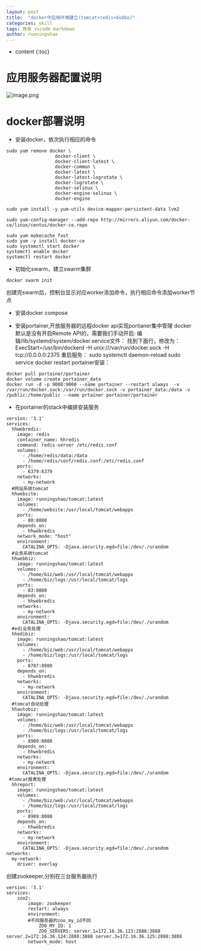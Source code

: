 ```yaml
---
layout: post
title:  "docker中应用环境建立(tomcat+redis+dubbo)"
categories: skill
tags: 效率 vscode markdown
author: runningshao
---
```


* content
{:toc}

# 应用服务器配置说明

![image.png](https://i.loli.net/2019/11/18/TPv8f4shLyrRDot.png)

# docker部署说明
*  安装docker，依次执行相应的命令
```
sudo yum remove docker \
                  docker-client \
                  docker-client-latest \
                  docker-common \
                  docker-latest \
                  docker-latest-logrotate \
                  docker-logrotate \
                  docker-selinux \
                  docker-engine-selinux \
                  docker-engine
```
```
sudo yum install -y yum-utils device-mapper-persistent-data lvm2
```
```
sudo yum-config-manager --add-repo http://mirrors.aliyun.com/docker-ce/linux/centos/docker-ce.repo
```
```
sudo yum makecache fast
sudo yum -y install docker-ce
sudo systemctl start docker
systemctl enable docker
systemctl restart docker
```
*  初始化swarm，建立swarm集群
```
docker swarm init
```
创建完swarm后，控制台显示对应worker添加命令，执行相应命令添加worker节点
*  安装docker compose

*  安装portainer,开放服务器的远程docker api实现portianer集中管理
docker默认是没有开启Remote API的，需要我们手动开启:
编辑/lib/systemd/system/docker.service文件：
找到下面行，修改为：
ExecStart=/usr/bin/dockerd -H unix:///var/run/docker.sock -H tcp://0.0.0.0:2375
重启服务：
sudo systemctl daemon-reload
sudo service docker restart
portainer安装：
```
docker pull portainer/portainer
docker volume create portainer_data
docker run -d -p 9000:9000 --name portainer --restart always  -v /var/run/docker.sock:/var/run/docker.sock -v portainer_data:/data -v /public:/home/public --name prtainer portainer/portainer
```
*  在portainer的stack中编排安装服务
```
version: '3.1'
services:
  hhwebredis:
    image: redis
    container_name: hhredis
    command: redis-server /etc/redis.conf
    volumes:
      - /home/redis/data:/data
      - /home/redis/conf/redis.conf:/etc/redis.conf
    ports:
      - 6379:6379 
    networks:
      - my-network
  #网站系统tomcat
  hhwebsite:
    image: runningshao/tomcat:latest
    volumes:
      - /home/website:/usr/local/tomcat/webapps
    ports:
      - 80:8080 
    depends_on:
      - hhwebredis
    network_mode: "host"
    environment:
      CATALINA_OPTS: -Djava.security.egd=file:/dev/./urandom
  #业务系统tomcat    
  hhwebbiz:
    image: runningshao/tomcat:latest
    volumes:
      - /home/biz/web:/usr/local/tomcat/webapps
      - /home/biz/logs:/usr/local/tomcat/logs
    ports:
      - 83:8080 
    depends_on:
      - hhwebredis
    networks:
      - my-network
    environment:
      CATALINA_OPTS: -Djava.security.egd=file:/dev/./urandom
  #edi业务处理    
  hhedibiz:
    image: runningshao/tomcat:latest
    volumes:
      - /home/biz/web:/usr/local/tomcat/webapps
      - /home/biz/logs:/usr/local/tomcat/logs
    ports:
      - 8787:8080 
    depends_on:
      - hhwebredis
    networks:
      - my-network
    environment:
      CATALINA_OPTS: -Djava.security.egd=file:/dev/./urandom
  #tomcat自动处理    
  hhautobiz:
    image: runningshao/tomcat:latest
    volumes:
      - /home/biz/web:/usr/local/tomcat/webapps
      - /home/biz/logs:/usr/local/tomcat/logs
    ports:
      - 8989:8080 
    depends_on:
      - hhwebredis
    networks:
      - my-network
    environment:
      CATALINA_OPTS: -Djava.security.egd=file:/dev/./urandom     
 #tomcat报表处理    
  hhreport:
    image: runningshao/tomcat:latest
    volumes:
      - /home/biz/web:/usr/local/tomcat/webapps
      - /home/biz/logs:/usr/local/tomcat/logs
    ports:
      - 8989:8080 
    depends_on:
      - hhwebredis
    networks:
      - my-network
    environment:
      CATALINA_OPTS: -Djava.security.egd=file:/dev/./urandom  
networks:
  my-network:
    driver: overlay
```
创建zookeeper,分别在三台服务器执行

```
version: '3.1'
services:
    zoo2:
        image: zookeeper
        restart: always
        environment:
        #不同服务器的zoo_my_id不同
            ZOO_MY_ID: 1
            ZOO_SERVERS: server.1=172.16.36.123:2888:3888 server.2=172.16.36.124:2888:3888 server.3=172.16.36.125:2888:3888
        network_mode: host
```
